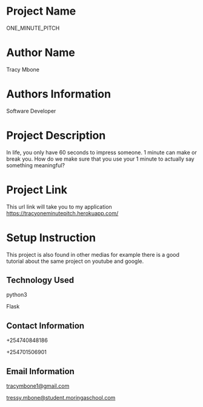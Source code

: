 # Project Name

ONE_MINUTE_PITCH

# Author Name

Tracy Mbone

# Authors Information

Software Developer

# Project Description 

In life, you only have 60 seconds to impress someone. 1 minute can make or break you. How do we make sure that you use your 1 minute to actually say something meaningful?

# Project Link

This url link will take you to my application  https://tracyoneminutepitch.herokuapp.com/

# Setup Instruction 

This project is also found in other medias for example there is a good tutorial about the same project on youtube and google.

## Technology Used

python3

Flask

## Contact Information

+254740848186

+254701506901

## Email Information 

tracymbone1@gmail.com

tressy.mbone@student.moringaschool.com



